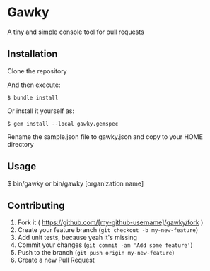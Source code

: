 # Gawky

A tiny and simple console tool for pull requests

## Installation

Clone the repository

And then execute:

    $ bundle install

Or install it yourself as:

    $ gem install --local gawky.gemspec

Rename the sample.json file to gawky.json and copy to your HOME directory

## Usage

$ bin/gawky or bin/gawky [organization name]

## Contributing

1. Fork it ( https://github.com/[my-github-username]/gawky/fork )
2. Create your feature branch (`git checkout -b my-new-feature`)
3. Add unit tests, because yeah it's missing
4. Commit your changes (`git commit -am 'Add some feature'`)
5. Push to the branch (`git push origin my-new-feature`)
6. Create a new Pull Request

